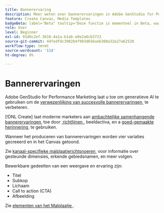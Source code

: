 ```yaml
---
title: Bannerervaring
description: Meer weten over bannerervaringen in Adobe GenStudio for Performance Marketing?
feature: Create Canvas, Media Templates
badgeBeta: label="Beta" tooltip="Deze functie is momenteel in Beta, waardoor bepaalde functionaliteit mogelijk beperkt is of kan worden gewijzigd."
role: User
level: Beginner
exl-id: 91d0c2ef-3610-4a1a-b1ab-a9e2a6cb3723
source-git-commit: 44fedfdc3902b4f993d656ae6360a32e27a62520
workflow-type: tm+mt
source-wordcount: '114'
ht-degree: 0%

---
```


# Bannerervaringen

Adobe GenStudio for Performance Marketing laat u toe om generatieve AI te gebruiken om de [&#x200B; verwezenlijking van succesvolle bannerervaringen &#x200B;](/help/user-guide/create/create-banner-experience.md) te verbeteren.

[!DNL Create] laat moderne marketers aan [&#x200B; ambachtelijke samenhangende bannerervaringen &#x200B;](/help/user-guide/create/create-banner-experience.md) toe door [&#x200B; richtlijnen &#x200B;](/help/user-guide/guidelines/overview.md), beeldactiva, en a [&#x200B; goed-gemaakte herinnering &#x200B;](/help/user-guide/effective-prompts.md) te gebruiken.

Wanneer het produceren van bannerervaringen worden vier variaties gecreeerd en in het Canvas getoond.

Zie [&#x200B; kanaal-specifieke malplaatjerichtsnoeren &#x200B;](/help/user-guide/content/best-practices-for-templates.md#follow-channel-specific-template-guidelines) voor informatie over gesteunde dimensies, erkende gebiedsnamen, en meer volgen.

Bewerkbare gedeelten van een weergave en ervaring zijn:

* Titel
* Subkop
* Lichaam
* Call to action (CTA)
* Afbeelding

Zie [&#x200B; elementen van het Malplaatje &#x200B;](/help/user-guide/content/use-templates.md#template-elements).

<!-- ## Character counts

After you generate a set of display ad variants, you can see the character count displayed for each section. Hover over or click into a generated section, such as the subject line or the body, and see the section name and character count for that section.

![Character count](/help/assets/character-count.png){width="500" zoomable="yes"} -->

